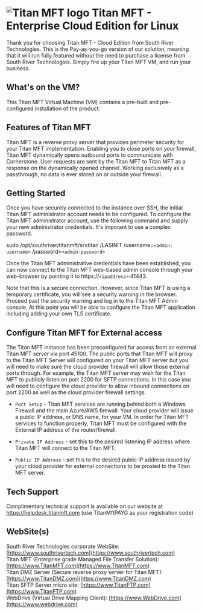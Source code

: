 # <img src="https://southrivertech.com/software/nextgen/titanmft/titanmft48.png" alt="Titan MFT logo"> Titan MFT - Enterprise Cloud Edition  for Linux</img>

Thank you for choosing Titan MFT - Cloud Edition from South River Technologies. This is the Pay-as-you-go version of our solution, meaning that it will run fully featured without the need to purchase a license from South River Technologies. Simply fire up your Titan MFT VM, and run your business.

## What's on the VM?

This Titan MFT Virtual Machine (VM) contains a pre-built and pre-configured installation of the product. 

## Features of Titan MFT

Titan MFT is a reverse proxy server that provides perimeter security for your Titan MFT implementation. Enabling you to close ports on your firewall, Titan MFT dynamically opens outbound ports to communicate with Cornerstone. User requests are sent by the Titan MFT to Titan MFT as a response on the dynamically opened channel. Working exclusively as a passthrough, no data is ever stored on or outside your firewall.

## Getting Started

Once you have securely connected to the instance over SSH, the initial Titan MFT administrator account needs to be configured. To configure the Titan MFT administrator account, use the following command and supply your new administrator credentials. It's imporant to use a complex password.

sudo /opt/southriver/titanmft/srxtitan /LASINIT /username=`<admin-username>` /password=`<admin-password>`

Once the Titan MFT administrative credentials have been established, you can now connect to the Titan MFT web-based admin console through your web-browser by pointing it to https://`<ipaddress>`:41443.

Note that this is a secure connection. However, since Titan MFT is using a temporary certificate, you will see a security warning in the browser. Proceed past the security warning and log in to the Titan MFT Admin console. At this point you will be able to configure the Titan MFT application including adding your own TLS certificate.
## Configure Titan MFT for External access

The Titan MFT instance has been preconfigured for access from an external Titan MFT server via port 45100. The public ports that Titan MFT will proxy to the Titan MFT Server will configured on your Titan MFT server but you will need to make sure the cloud provider firewall will allow those external ports through. For example, the Titan MFT server may wish for the Titan MFT to publicly listen on port 2200 for SFTP connections. In this case you will need to configure the cloud provider to allow inbound connections on port 2200 as well as the cloud provider firewall settings.

- `Port Setup` - Titan MFT services are running behind both a Windows Firewall and the main Azure/AWS firewall. Your cloud provider will issue a public IP address, or DNS name, for your VM. In order for Titan MFT services to function properly, Titan MFT must be configured with the External IP address of the router/firewall.

- `Private IP Address` - set this to the desired listening IP address where Titan MFT will connect to the Titan MFT.

- `Public IP Address` - set this to the desired public IP address issued by your cloud provider for external connections to be proxied to the Titan MFT server.

## Tech Support

Complimentary technical support is available on our website at https://helpdesk.titanmft.com (use TitanMftPAYG as your registration code)

## WebSite(s)

South River Technologies corporate WebSite:  [https://www.southrivertech.com](https://www.southrivertech.com)<br />
Titan MFT (Enterprise grade Managed File Transfer Solution): [https://www.TitanMFT.com](https://www.TitanMFT.com)<br />
Titan DMZ Server (Secure reverse proxy server for Titan MFT): [https://www.TitanDMZ.com](https://www.TitanDMZ.com)<br />
Titan SFTP Server micro site: [https://www.TitanFTP.com](https://www.TitanFTP.com)<br />
WebDrive (Virtual Drive Mapping Client): [https://www.WebDrive.com](https://www.webdrive.com)<br />
